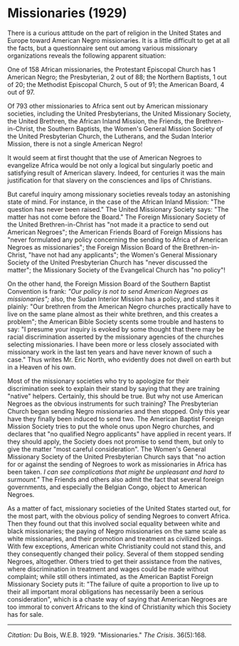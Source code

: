 <!--
title:   Missionaries
author:  Du Bois, W.E.B.
journal: The Crisis
year:    1929
volume:  36
issue:   5
pages:   168
-->
# Missionaries (1929)

There is a curious attitude on the part of religion in the United States and Europe toward American Negro missionaries. It is a little difficult to get at all the facts, but a questionnaire sent out among various missionary organizations reveals the following apparent situation:

One of 158 African missionaries, the Protestant Episcopal Church has 1 American Negro; the Presbyterian, 2 out of 88; the Northern Baptists, 1 out of 20; the Methodist Episcopal Church, 5 out of 91; the American Board, 4 out of 97.

Of 793 other missionaries to Africa sent out by American missionary societies, including the United Presbyterians, the United Missionary Society, the United Brethren, the African Inland Mission, the Friends, the Brethren-in-Christ, the Southern Baptists, the Women's General Mission Society of the United Presbyterian Church, the Lutherans, and the Sudan Interior Mission, there is not a single American Negro!

It would seem at first thought that the use of American Negroes to evangelize Africa would be not only a logical but singularly poetic and satisfying result of American slavery. Indeed, for centuries it was the main justification for that slavery on the consciences and lips of Christians.

But careful inquiry among missionary societies reveals today an astonishing state of mind. For instance, in the case of the African Inland Mission: "The question has never been raised." The United Missionary Society says: "The matter has not come before the Board." The Foreign Missionary Society of the United Brethren-in-Christ has "not made it a practice to send out American Negroes"; the American Friends Board of Foreign Missions has "never formulated any policy concerning the sending to Africa of American Negroes as missionaries"; the Foreign Mission Board of the Brethren-in-Christ, "have not had any applicants"; the Women's General Missionary Society of the United Presbyterian Church has "never discussed the matter"; the Missionary Society of the Evangelical Church has "no policy"!

On the other hand, the Foreign Mission Board of the Southern Baptist Convention is frank: *"Our policy is not to send American Negroes as missionaries";* also, the Sudan Interior Mission has a policy, and states it plainly: "Our brethren from the American Negro churches practically have to live on the same plane almost as their white brethren, and this creates a problem"; the American Bible Society scents some trouble and hastens to say: "I presume your inquiry is evoked by some thought that there may be racial discrimination asserted by the missionary agencies of the churches selecting missionaries. I have been more or less closely associated with missionary work in the last ten years and have never known of such a case." Thus writes Mr. Eric North, who evidently does not dwell on earth but in a Heaven of his own.

Most of the missionary societies who try to apologize for their discrimination seek to explain their stand by saying that they are training "native" helpers. Certainly, this should be true. But why not use American Negroes as the obvious instruments for such training? The Presbyterian Church began sending Negro missionaries and then stopped. Only this year have they finally been induced to send two. The American Baptist Foreign Mission Society tries to put the whole onus upon Negro churches, and declares that "no qualified Negro applicants" have applied in recent years. If they should apply, the Society does not promise to send them, but only to give the matter "most careful consideration". The Women's General Missionary Society of the United Presbyterian Church says that "no action for or against the sending of Negroes to work as missionaries in Africa has been taken. *I can see complications that might be unpleasant and hard to surmount."* The Friends and others also admit the fact that several foreign governments, and especially the Belgian Congo, object to American Negroes.

As a matter of fact, missionary societies of the United States started out, for the most part, with the obvious policy of sending Negroes to convert Africa. Then they found out that this involved social equality between white and black missionaries; the paying of Negro missionaries on the same scale as white missionaries, and their promotion and treatment as civilized beings. With few exceptions, American white Christianity could not stand this, and they consequently changed their policy. Several of them stopped sending Negroes, altogether. Others tried to get their assistance from the natives, where discrimination in treatment and wages could be made without complaint; while still others intimated, as the American Baptist Foreign Missionary Society puts it: "The failure of quite a proportion to live up to their all important moral obligations has necessarily been a serious consideration", which is a chaste way of saying that American Negroes are too immoral to convert Africans to the kind of Christianity which this Society has for sale.

_____

*Citation:* Du Bois, W.E.B. 1929. "Missionaries." *The Crisis*. 36(5):168.
